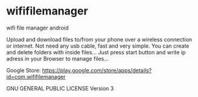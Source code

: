 wififilemanager
===============

wifi file manager android

Upload and download files to/from your phone over a wireless connection or internet. 
Not need any usb cable, fast and very simple. You can create and delete folders with inside files... 
Just press start button and write ip adress in your Browser to manage files...

Google Store:
https://play.google.com/store/apps/details?id=com.wififilemanager

GNU GENERAL PUBLIC LICENSE Version 3
